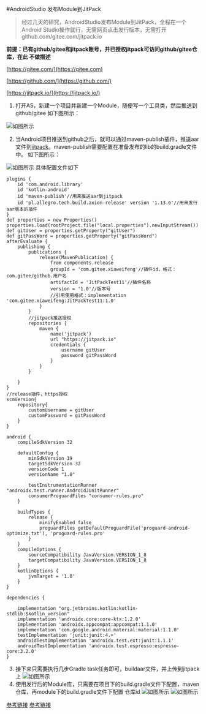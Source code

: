 #AndroidStudio 发布Module到JitPack
>经过几天的研究，AndroidStudio发布Module到JitPack，全程在一个Android Studio操作就行，无需网页点击发行版本，无需打开github.com/gitee.com/jitpack.io

**前提：已有github/gitee和jitpack账号，并已授权jitpack可访问github/gitee仓库，在此	不做描述**

[https://gitee.com/](https://gitee.com)

[https://github.com/](https://github.com/)

[https://jitpack.io/](https://jitpack.io/)

1. 打开AS，新建一个项目并新建一个Module，随便写一个工具类，然后推送到github/gitee
如下图所示：

![如图所示](https://tva1.sinaimg.cn/large/e6c9d24ely1h0e07hcvu7j21h80f6jua.jpg)

2. 当Android项目推送到github之后，就可以通过maven-publish插件，推送aar文件到[jitpack](https://jitpack.io)。maven-publish需要配置在准备发布的lib的build.gradle文件中。
如下图所示：

![如图所示](https://tva1.sinaimg.cn/large/e6c9d24ely1h0e0hc22ipj218h0sewit.jpg)
具体配置文件如下
```
plugins {
    id 'com.android.library'
    id 'kotlin-android'
    id 'maven-publish'//用来推送aar到jitpack
    id 'pl.allegro.tech.build.axion-release' version '1.13.6'//用来发行aar版本的插件
}
def properties = new Properties()
properties.load(rootProject.file("local.properties").newInputStream())
def gitUser = properties.getProperty("gitUser")
def gitPassWord = properties.getProperty("gitPassWord")
afterEvaluate {
    publishing {
        publications {
            release(MavenPublication) {
                from components.release
                groupId = 'com.gitee.xiaweifeng'//插件id，格式：com.gitee/github.用户名
                artifactId = 'JitPackTest11'//插件名称
                version = '1.0'//版本号
                //引用使用格式：implementation 'com.gitee.xiaweifeng:JitPackTest11:1.0'
            }
        }
        //jitpack推送授权
        repositories {
            maven {
                name('jitpack')
                url "https://jitpack.io"
                credentials {
                    username gitUser
                    password gitPassWord
                }
            }
        }

    }
}
//release插件，https授权
scmVersion{
    repository{
        customUsername = gitUser
        customPassword = gitPassWord
    }
}

android {
    compileSdkVersion 32

    defaultConfig {
        minSdkVersion 19
        targetSdkVersion 32
        versionCode 1
        versionName "1.0"

        testInstrumentationRunner "androidx.test.runner.AndroidJUnitRunner"
        consumerProguardFiles "consumer-rules.pro"
    }

    buildTypes {
        release {
            minifyEnabled false
            proguardFiles getDefaultProguardFile('proguard-android-optimize.txt'), 'proguard-rules.pro'
        }
    }
    compileOptions {
        sourceCompatibility JavaVersion.VERSION_1_8
        targetCompatibility JavaVersion.VERSION_1_8
    }
    kotlinOptions {
        jvmTarget = '1.8'
    }
}

dependencies {

    implementation "org.jetbrains.kotlin:kotlin-stdlib:$kotlin_version"
    implementation 'androidx.core:core-ktx:1.2.0'
    implementation 'androidx.appcompat:appcompat:1.1.0'
    implementation 'com.google.android.material:material:1.1.0'
    testImplementation 'junit:junit:4.+'
    androidTestImplementation 'androidx.test.ext:junit:1.1.1'
    androidTestImplementation 'androidx.test.espresso:espresso-core:3.2.0'
}
```

3. 接下来只需要执行几步Gradle task任务即可，buildaar文件，并上传到jitpack上
	![如图所示](https://tva1.sinaimg.cn/large/e6c9d24ely1h0e0ohvupkj211o0u0jxd.jpg)
4. 使用发行后的Module库，只需要在项目下的build.gradle文件下配置，maven仓库，再module下的build.gradle文件下配置
仓库id
	![如图所示](https://tva1.sinaimg.cn/large/e6c9d24ely1h0e0trbvp7j20sh0mlq4i.jpg)
	![如图所示](https://tva1.sinaimg.cn/large/e6c9d24ely1h0e0ux716wj20tx0e7q4f.jpg)

[参考链接](https://blog.csdn.net/qq594030472/article/details/113627937)
[参考链接](https://blog.csdn.net/qq_41885673/article/details/121588094)

